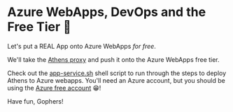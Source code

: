 # Azure WebApps, DevOps and the Free Tier :tada:

Let's put a REAL App onto Azure WebApps _for free_.

We'll take the [Athens proxy](https://docs.gomods.io) and push it onto the Azure WebApps free tier.

Check out the [app-service.sh](/app-service.sh) shell script to run through the steps to deploy
Athens to Azure webapps. You'll need an Azure account, but you should be using the 
[Azure free account](https://azure.microsoft.com/en-us/free/free-account-faq/) :grin:!

Have fun, Gophers!
